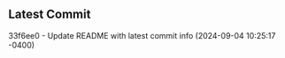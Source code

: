 
## Latest Commit
33f6ee0 - Update README with latest commit info (2024-09-04 10:25:17 -0400) <Yunxi-Zhou>
